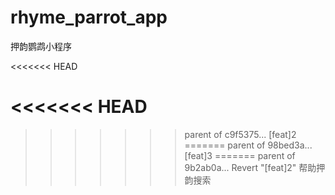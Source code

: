 # rhyme_parrot_app
押韵鹦鹉小程序




<<<<<<< HEAD

<<<<<<< HEAD
=======
>>>>>>> parent of c9f5375... [feat]2
=======
>>>>>>> parent of 98bed3a... [feat]3
=======
>>>>>>> parent of 9b2ab0a... Revert "[feat]2"
帮助押韵搜索